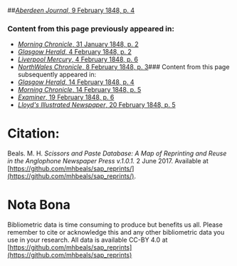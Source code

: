 ##[*Aberdeen Journal*, 9 February 1848, p. 4](https://mhbeals.github.io/sap_html/Aberdeen-Journal/Aberdeen-Journal-9-February-1848-p-4)

### Content from this page previously appeared in:
+ [*Morning Chronicle*, 31 January 1848, p. 2](https://mhbeals.github.io/sap_html/Morning-Chronicle/Morning-Chronicle-31-January-1848-p-2)
+ [*Glasgow Herald*, 4 February 1848, p. 2](https://mhbeals.github.io/sap_html/Glasgow-Herald/Glasgow-Herald-4-February-1848-p-2)
+ [*Liverpool Mercury*, 4 February 1848, p. 6](https://mhbeals.github.io/sap_html/Liverpool-Mercury/Liverpool-Mercury-4-February-1848-p-6)
+ [*NorthWales Chronicle*, 8 February 1848, p. 3](https://mhbeals.github.io/sap_html/NorthWales-Chronicle/NorthWales-Chronicle-8-February-1848-p-3)### Content from this page subsequently appeared in:
+ [*Glasgow Herald*, 14 February 1848, p. 4](https://mhbeals.github.io/sap_html/Glasgow-Herald/Glasgow-Herald-14-February-1848-p-4)
+ [*Morning Chronicle*, 14 February 1848, p. 5](https://mhbeals.github.io/sap_html/Morning-Chronicle/Morning-Chronicle-14-February-1848-p-5)
+ [*Examiner*, 19 February 1848, p. 6](https://mhbeals.github.io/sap_html/Examiner/Examiner-19-February-1848-p-6)
+ [*Lloyd's Illustrated Newspaper*, 20 February 1848, p. 5](https://mhbeals.github.io/sap_html/Lloyd's-Illustrated-Newspaper/Lloyd's-Illustrated-Newspaper-20-February-1848-p-5)
                    
# Citation: 

Beals. M. H. *Scissors and Paste Database: A Map of Reprinting and Reuse in the Anglophone Newspaper Press v.1.0.1.* 2 June 2017. Available at [https://github.com/mhbeals/sap_reprints/](https://github.com/mhbeals/sap_reprints/). 
                    
# Nota Bona

Bibliometric data is time consuming to produce but benefits us all. Please remember to cite or acknowledge this and any other bibliometric data you use in your research. All data is available CC-BY 4.0 at [https://github.com/mhbeals/sap_reprints](https://github.com/mhbeals/sap_reprints)